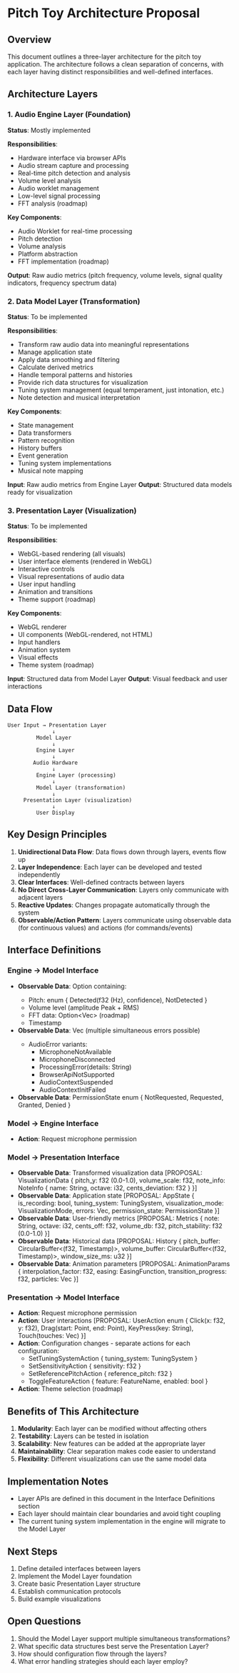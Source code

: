 # Pitch Toy Architecture Proposal

## Overview

This document outlines a three-layer architecture for the pitch toy application. The architecture follows a clean separation of concerns, with each layer having distinct responsibilities and well-defined interfaces.

## Architecture Layers

### 1. Audio Engine Layer (Foundation)
**Status**: Mostly implemented

**Responsibilities**:
- Hardware interface via browser APIs
- Audio stream capture and processing
- Real-time pitch detection and analysis
- Volume level analysis
- Audio worklet management
- Low-level signal processing
- FFT analysis (roadmap)

**Key Components**:
- Audio Worklet for real-time processing
- Pitch detection
- Volume analysis
- Platform abstraction
- FFT implementation (roadmap)

**Output**: Raw audio metrics (pitch frequency, volume levels, signal quality indicators, frequency spectrum data)

### 2. Data Model Layer (Transformation)
**Status**: To be implemented

**Responsibilities**:
- Transform raw audio data into meaningful representations
- Manage application state
- Apply data smoothing and filtering
- Calculate derived metrics
- Handle temporal patterns and histories
- Provide rich data structures for visualization
- Tuning system management (equal temperament, just intonation, etc.)
- Note detection and musical interpretation

**Key Components**:
- State management
- Data transformers
- Pattern recognition
- History buffers
- Event generation
- Tuning system implementations
- Musical note mapping

**Input**: Raw audio metrics from Engine Layer
**Output**: Structured data models ready for visualization

### 3. Presentation Layer (Visualization)
**Status**: To be implemented

**Responsibilities**:
- WebGL-based rendering (all visuals)
- User interface elements (rendered in WebGL)
- Interactive controls
- Visual representations of audio data
- User input handling
- Animation and transitions
- Theme support (roadmap)

**Key Components**:
- WebGL renderer
- UI components (WebGL-rendered, not HTML)
- Input handlers
- Animation system
- Visual effects
- Theme system (roadmap)

**Input**: Structured data from Model Layer
**Output**: Visual feedback and user interactions

## Data Flow

```
User Input → Presentation Layer
              ↓
         Model Layer
              ↓
         Engine Layer
              ↓
        Audio Hardware
              ↓
         Engine Layer (processing)
              ↓
         Model Layer (transformation)
              ↓
     Presentation Layer (visualization)
              ↓
         User Display
```

## Key Design Principles

1. **Unidirectional Data Flow**: Data flows down through layers, events flow up
2. **Layer Independence**: Each layer can be developed and tested independently
3. **Clear Interfaces**: Well-defined contracts between layers
4. **No Direct Cross-Layer Communication**: Layers only communicate with adjacent layers
5. **Reactive Updates**: Changes propagate automatically through the system
6. **Observable/Action Pattern**: Layers communicate using observable data (for continuous values) and actions (for commands/events)

## Interface Definitions

### Engine → Model Interface
- **Observable Data**: Option<AudioAnalysis> containing:
  - Pitch: enum { Detected(f32 (Hz), confidence), NotDetected }
  - Volume level (amplitude Peak + RMS)
  - FFT data: Option<Vec<f32>> (roadmap)
  - Timestamp
- **Observable Data**: Vec<AudioError> (multiple simultaneous errors possible)
  - AudioError variants:
    - MicrophoneNotAvailable
    - MicrophoneDisconnected
    - ProcessingError(details: String)
    - BrowserApiNotSupported
    - AudioContextSuspended
    - AudioContextInitFailed
- **Observable Data**: PermissionState enum { NotRequested, Requested, Granted, Denied }

### Model → Engine Interface
- **Action**: Request microphone permission

### Model → Presentation Interface
- **Observable Data**: Transformed visualization data [PROPOSAL: VisualizationData { pitch_y: f32 (0.0-1.0), volume_scale: f32, note_info: NoteInfo { name: String, octave: i32, cents_deviation: f32 } }]
- **Observable Data**: Application state [PROPOSAL: AppState { is_recording: bool, tuning_system: TuningSystem, visualization_mode: VisualizationMode, errors: Vec<Error>, permission_state: PermissionState }]
- **Observable Data**: User-friendly metrics [PROPOSAL: Metrics { note: String, octave: i32, cents_off: f32, volume_db: f32, pitch_stability: f32 (0.0-1.0) }]
- **Observable Data**: Historical data [PROPOSAL: History { pitch_buffer: CircularBuffer<(f32, Timestamp)>, volume_buffer: CircularBuffer<(f32, Timestamp)>, window_size_ms: u32 }]
- **Observable Data**: Animation parameters [PROPOSAL: AnimationParams { interpolation_factor: f32, easing: EasingFunction, transition_progress: f32, particles: Vec<Particle> }]

### Presentation → Model Interface
- **Action**: Request microphone permission
- **Action**: User interactions [PROPOSAL: UserAction enum { Click(x: f32, y: f32), Drag(start: Point, end: Point), KeyPress(key: String), Touch(touches: Vec<Touch>) }]
- **Action**: Configuration changes - separate actions for each configuration:
  - SetTuningSystemAction { tuning_system: TuningSystem }
  - SetSensitivityAction { sensitivity: f32 }
  - SetReferencePitchAction { reference_pitch: f32 }
  - ToggleFeatureAction { feature: FeatureName, enabled: bool }
- **Action**: Theme selection (roadmap)

## Benefits of This Architecture

1. **Modularity**: Each layer can be modified without affecting others
2. **Testability**: Layers can be tested in isolation
3. **Scalability**: New features can be added at the appropriate layer
4. **Maintainability**: Clear separation makes code easier to understand
5. **Flexibility**: Different visualizations can use the same model data

## Implementation Notes

- Layer APIs are defined in this document in the Interface Definitions section
- Each layer should maintain clear boundaries and avoid tight coupling
- The current tuning system implementation in the engine will migrate to the Model Layer

## Next Steps

1. Define detailed interfaces between layers
2. Implement the Model Layer foundation
3. Create basic Presentation Layer structure
4. Establish communication protocols
5. Build example visualizations

## Open Questions

1. Should the Model Layer support multiple simultaneous transformations?
2. What specific data structures best serve the Presentation Layer?
3. How should configuration flow through the layers?
4. What error handling strategies should each layer employ?